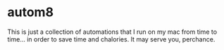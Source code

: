 # autom8

This is just a collection of automations that I run on my mac from time to time... in order to save time and chalories. It may serve you, perchance. 